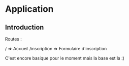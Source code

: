 # Application

## Introduction

Routes : 

/               => Accueil
/inscription    => Formulaire d'inscription

C'est encore basique pour le moment mais la base est la :)
